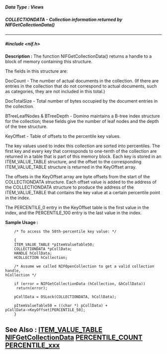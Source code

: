 ##### Data Type : Views
##### COLLECTIONDATA - Collection information returned by NIFGetCollectionData()
---
##### #include <nif.h>
**Description :**
The function NIFGetCollectionData() returns a handle to a block of memory 
containing this structure.

The fields in this structure are:

DocCount - The number of actual documents in the collection.  (If there are 
entries in the collection that do not correspond to actual documents, such as 
categories, they are not included in this total.)

DocTotalSize - Total number of bytes occupied by the document entries in the 
collection.

BTreeLeafNodes & BTreeDepth - Domino maintains a B-tree index structure for the 
collection;  these fields give the number of leaf nodes and the depth of the 
tree structure.

KeyOffset - Table of offsets to the percentile key values.

The key values used to index this collection are sorted into percentiles.  The 
first key and every key that corresponds to one-tenth of the collection are 
returned in a table that is part of this memory block.  Each key is stored in 
an ITEM_VALUE_TABLE structure, and the offset to the corresponding 
ITEM_VALUE_TABLE structure is returned in the KeyOffset array.

The offsets in the KeyOffset array are byte offsets from the start of the 
COLLECTIONDATA structure.  Each offset value is added to the address of the 
COLLECTIONDATA structure to produce the address of the ITEM_VALUE_TABLE that 
contains the key value at a certain percentile point in the index. 

The PERCENTILE_0 entry in the KeyOffset table is the first value in the index, 
and the PERCENTILE_100 entry is the last value in the index.

**Sample Usage :**
```
	/* To access the 50th-percentile key value: */

	{
	ITEM_VALUE_TABLE *pItemValueTable50;
	COLLECTIONDATA *pCollData;
	HANDLE hCollData;
	HCOLLECTION hCollection;

	/* Assume we called NIFOpenCollection to get a valid collection handle, 
hCollection */

	if (error = NIFGetCollectionData (hCollection, &hCollData))
	 return(error);

	pCollData = OSLock(COLLECTIONDATA, hCollData);

	pItemValueTable50 = ((char *) pCollData) + 
pCollData->KeyOffset[PERCENTILE_50];
	}
```
**See Also :**
[ITEM_VALUE_TABLE](D:/md_files/ITEM_VALUE_TABLE.md)
[NIFGetCollectionData](D:/md_files/NIFGetCollectionData.md)
[PERCENTILE_COUNT](D:/md_files/PERCENTILE_COUNT.md)
[PERCENTILE_xxx](D:/md_files/PERCENTILE_xxx.md)
---
